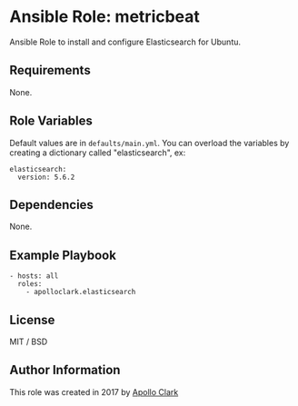 # Ansible Role: metricbeat

Ansible Role to install and configure Elasticsearch for Ubuntu.


## Requirements

None.

## Role Variables

Default values are in `defaults/main.yml`. You can overload the variables by
creating a dictionary called "elasticsearch", ex:

    elasticsearch:
      version: 5.6.2

## Dependencies

None.

## Example Playbook

    - hosts: all
      roles:
        - apolloclark.elasticsearch

## License

MIT / BSD

## Author Information

This role was created in 2017 by [Apollo Clark](https://www.apolloclark.com/)
